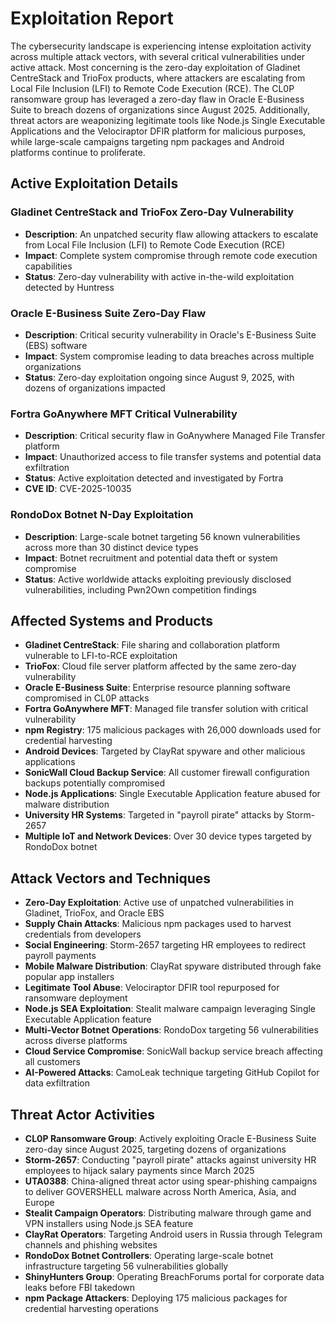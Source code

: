 # Exploitation Report

The cybersecurity landscape is experiencing intense exploitation activity across multiple attack vectors, with several critical vulnerabilities under active attack. Most concerning is the zero-day exploitation of Gladinet CentreStack and TrioFox products, where attackers are escalating from Local File Inclusion (LFI) to Remote Code Execution (RCE). The CL0P ransomware group has leveraged a zero-day flaw in Oracle E-Business Suite to breach dozens of organizations since August 2025. Additionally, threat actors are weaponizing legitimate tools like Node.js Single Executable Applications and the Velociraptor DFIR platform for malicious purposes, while large-scale campaigns targeting npm packages and Android platforms continue to proliferate.

## Active Exploitation Details

### Gladinet CentreStack and TrioFox Zero-Day Vulnerability
- **Description**: An unpatched security flaw allowing attackers to escalate from Local File Inclusion (LFI) to Remote Code Execution (RCE)
- **Impact**: Complete system compromise through remote code execution capabilities
- **Status**: Zero-day vulnerability with active in-the-wild exploitation detected by Huntress

### Oracle E-Business Suite Zero-Day Flaw
- **Description**: Critical security vulnerability in Oracle's E-Business Suite (EBS) software
- **Impact**: System compromise leading to data breaches across multiple organizations
- **Status**: Zero-day exploitation ongoing since August 9, 2025, with dozens of organizations impacted

### Fortra GoAnywhere MFT Critical Vulnerability
- **Description**: Critical security flaw in GoAnywhere Managed File Transfer platform
- **Impact**: Unauthorized access to file transfer systems and potential data exfiltration
- **Status**: Active exploitation detected and investigated by Fortra
- **CVE ID**: CVE-2025-10035

### RondoDox Botnet N-Day Exploitation
- **Description**: Large-scale botnet targeting 56 known vulnerabilities across more than 30 distinct device types
- **Impact**: Botnet recruitment and potential data theft or system compromise
- **Status**: Active worldwide attacks exploiting previously disclosed vulnerabilities, including Pwn2Own competition findings

## Affected Systems and Products

- **Gladinet CentreStack**: File sharing and collaboration platform vulnerable to LFI-to-RCE exploitation
- **TrioFox**: Cloud file server platform affected by the same zero-day vulnerability
- **Oracle E-Business Suite**: Enterprise resource planning software compromised in CL0P attacks
- **Fortra GoAnywhere MFT**: Managed file transfer solution with critical vulnerability
- **npm Registry**: 175 malicious packages with 26,000 downloads used for credential harvesting
- **Android Devices**: Targeted by ClayRat spyware and other malicious applications
- **SonicWall Cloud Backup Service**: All customer firewall configuration backups potentially compromised
- **Node.js Applications**: Single Executable Application feature abused for malware distribution
- **University HR Systems**: Targeted in "payroll pirate" attacks by Storm-2657
- **Multiple IoT and Network Devices**: Over 30 device types targeted by RondoDox botnet

## Attack Vectors and Techniques

- **Zero-Day Exploitation**: Active use of unpatched vulnerabilities in Gladinet, TrioFox, and Oracle EBS
- **Supply Chain Attacks**: Malicious npm packages used to harvest credentials from developers
- **Social Engineering**: Storm-2657 targeting HR employees to redirect payroll payments
- **Mobile Malware Distribution**: ClayRat spyware distributed through fake popular app installers
- **Legitimate Tool Abuse**: Velociraptor DFIR tool repurposed for ransomware deployment
- **Node.js SEA Exploitation**: Stealit malware campaign leveraging Single Executable Application feature
- **Multi-Vector Botnet Operations**: RondoDox targeting 56 vulnerabilities across diverse platforms
- **Cloud Service Compromise**: SonicWall backup service breach affecting all customers
- **AI-Powered Attacks**: CamoLeak technique targeting GitHub Copilot for data exfiltration

## Threat Actor Activities

- **CL0P Ransomware Group**: Actively exploiting Oracle E-Business Suite zero-day since August 2025, targeting dozens of organizations
- **Storm-2657**: Conducting "payroll pirate" attacks against university HR employees to hijack salary payments since March 2025
- **UTA0388**: China-aligned threat actor using spear-phishing campaigns to deliver GOVERSHELL malware across North America, Asia, and Europe
- **Stealit Campaign Operators**: Distributing malware through game and VPN installers using Node.js SEA feature
- **ClayRat Operators**: Targeting Android users in Russia through Telegram channels and phishing websites
- **RondoDox Botnet Controllers**: Operating large-scale botnet infrastructure targeting 56 vulnerabilities globally
- **ShinyHunters Group**: Operating BreachForums portal for corporate data leaks before FBI takedown
- **npm Package Attackers**: Deploying 175 malicious packages for credential harvesting operations